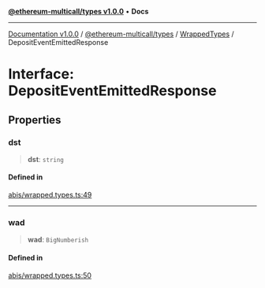 [**@ethereum-multicall/types v1.0.0**](../../../README.md) • **Docs**

***

[Documentation v1.0.0](../../../../../packages.md) / [@ethereum-multicall/types](../../../README.md) / [WrappedTypes](../README.md) / DepositEventEmittedResponse

# Interface: DepositEventEmittedResponse

## Properties

### dst

> **dst**: `string`

#### Defined in

[abis/wrapped.types.ts:49](https://github.com/niZmosis/ethereum-multicall/blob/2a2d077a99c23b464a4e40dd6375d06ce98594bd/packages/types/src/abis/wrapped.types.ts#L49)

***

### wad

> **wad**: `BigNumberish`

#### Defined in

[abis/wrapped.types.ts:50](https://github.com/niZmosis/ethereum-multicall/blob/2a2d077a99c23b464a4e40dd6375d06ce98594bd/packages/types/src/abis/wrapped.types.ts#L50)
